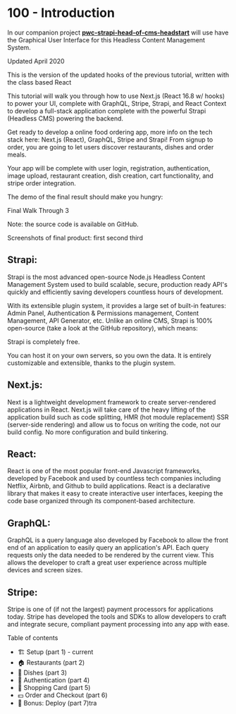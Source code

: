 # 100 - Introduction

In our companion project **[pwc-strapi-head-of-cms-headstart](https://github.com/vanHeemstraSystems/strapi-head-of-cms-headstart)** will use have the Graphical User Interface for this Headless Content Management System. 

Updated April 2020

This is the version of the updated hooks of the previous tutorial, written with the class based React

This tutorial will walk you through how to use Next.js (React 16.8 w/ hooks) to power your UI, complete with GraphQL, Stripe, Strapi, and React Context to develop a full-stack application complete with the powerful Strapi (Headless CMS) powering the backend.

Get ready to develop a online food ordering app, more info on the tech stack here: Next.js (React), GraphQL, Stripe and Strapi! From signup to order, you are going to let users discover restaurants, dishes and order meals.

Your app will be complete with user login, registration, authentication, image upload, restaurant creation, dish creation, cart functionality, and stripe order integration.

The demo of the final result should make you hungry:

Final Walk Through 3

Note: the source code is available on GitHub.

Screenshots of final product:
first
second
third

## Strapi:
Strapi is the most advanced open-source Node.js Headless Content Management System used to build scalable, secure, production ready API's quickly and efficiently saving developers countless hours of development.

With its extensible plugin system, it provides a large set of built-in features: Admin Panel, Authentication & Permissions management, Content Management, API Generator, etc. Unlike an online CMS, Strapi is 100% open-source (take a look at the GitHub repository), which means:

Strapi is completely free.

You can host it on your own servers, so you own the data.
It is entirely customizable and extensible, thanks to the plugin system.

## Next.js:
Next is a lightweight development framework to create server-rendered applications in React. Next.js will take care of the heavy lifting of the application build such as code splitting, HMR (hot module replacement) SSR (server-side rendering) and allow us to focus on writing the code, not our build config. No more configuration and build tinkering.

## React:
React is one of the most popular front-end Javascript frameworks, developed by Facebook and used by countless tech companies including Netflix, Airbnb, and Github to build applications. React is a declarative library that makes it easy to create interactive user interfaces, keeping the code base organized through its component-based architecture.

## GraphQL:
GraphQL is a query language also developed by Facebook to allow the front end of an application to easily query an application's API. Each query requests only the data needed to be rendered by the current view. This allows the developer to craft a great user experience across multiple devices and screen sizes.

## Stripe:
Stripe is one of (if not the largest) payment processors for applications today. Stripe has developed the tools and SDKs to allow developers to craft and integrate secure, compliant payment processing into any app with ease.

Table of contents

- 🏗️ Setup (part 1) - current
- 🏠 Restaurants (part 2)
- 🍔 Dishes (part 3)
- 🔐 Authentication (part 4)
- 🛒 Shopping Card (part 5)
- 💵 Order and Checkout (part 6)
- 🚀 Bonus: Deploy (part 7)tra
